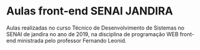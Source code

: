 # Aulas front-end SENAI JANDIRA
Aulas realizadas no curso Técnico de Desenvolvimento de Sistemas no SENAI de jandira no ano de 2019, na disciplina de programação WEB front-end ministrada pelo professor Fernando Leonid.